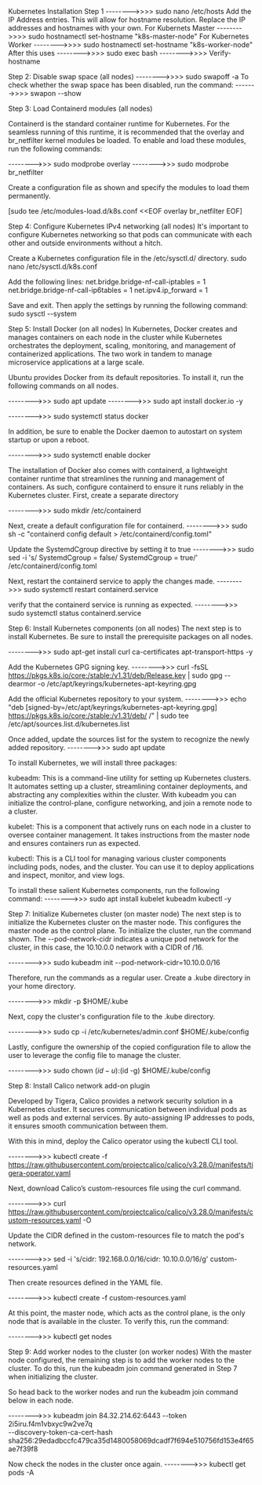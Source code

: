 Kubernetes Installation
Step 1
-------->>>> sudo  nano  /etc/hosts
Add the IP Address entries. This will allow for hostname resolution. Replace the IP addresses and hostnames with your own.
  For Kubernets Master
-------->>>> sudo hostnamectl set-hostname "k8s-master-node"
For Kubernetes Worker
-------->>>> sudo hostnamectl set-hostname "k8s-worker-node"
After this uses -------->>>>  sudo exec bash
-------->>>> Verify- hostname

Step 2: Disable swap space (all nodes)
-------->>>> sudo swapoff -a
To check whether the swap space has been disabled, run the command: 
------->>>> swapon --show

Step 3: Load Containerd modules (all nodes)

Containerd is the standard container runtime for Kubernetes. For the seamless running of this runtime, it is recommended 
that the overlay and br_netfilter kernel modules be loaded. To enable and load these modules, run the following commands:

-------->>> sudo modprobe overlay
-------->>> sudo modprobe br_netfilter

Create a configuration file as shown and specify the modules to load them permanently.

[sudo tee /etc/modules-load.d/k8s.conf <<EOF
overlay
br_netfilter
EOF]

Step 4: 
Configure Kubernetes IPv4 networking (all nodes)
It's important to configure Kubernetes networking so that pods can communicate with each other and outside environments without a hitch.

Create a Kubernetes configuration file in the /etc/sysctl.d/ directory.
sudo nano   /etc/sysctl.d/k8s.conf

Add the following lines:
net.bridge.bridge-nf-call-iptables  = 1
net.bridge.bridge-nf-call-ip6tables = 1
net.ipv4.ip_forward   = 1

Save and exit. Then apply the settings by running the following command:
sudo sysctl --system

Step 5: 
Install Docker (on all nodes)
In Kubernetes, Docker creates and manages containers on each node in the cluster while Kubernetes orchestrates the deployment, scaling, 
monitoring, and management of containerized applications. The two work in tandem to manage microservice applications at a large scale.

Ubuntu provides Docker from its default repositories. To install it, run the following commands on all nodes.

-------->>> sudo apt update
-------->>> sudo apt install docker.io -y

-------->>> sudo systemctl status docker

In addition, be sure to enable the Docker daemon to autostart on system startup or upon a reboot.

-------->>> sudo systemctl enable docker

The installation of Docker also comes with containerd, a lightweight container runtime that streamlines the running and management of 
containers. As such, configure containerd to ensure it runs reliably in the Kubernetes cluster. First, create a separate directory

-------->>> sudo mkdir /etc/containerd

Next, create a default configuration file for containerd.
-------->>> sudo sh -c "containerd config default > /etc/containerd/config.toml"

Update the SystemdCgroup directive by setting it to true
-------->>> sudo sed -i 's/ SystemdCgroup = false/ SystemdCgroup = true/' /etc/containerd/config.toml

Next, restart the containerd service to apply the changes made.
-------->>> sudo systemctl restart containerd.service

verify that the containerd service is running as expected.
-------->>> sudo systemctl status containerd.service

Step 6: Install Kubernetes components (on all nodes)
The next step is to install Kubernetes. Be sure to install the prerequisite packages on all nodes.

-------->>> sudo apt-get install curl ca-certificates apt-transport-https  -y

Add the Kubernetes GPG signing key.
-------->>> curl -fsSL https://pkgs.k8s.io/core:/stable:/v1.31/deb/Release.key | sudo gpg --dearmor -o /etc/apt/keyrings/kubernetes-apt-keyring.gpg

Add the official Kubernetes repository to your system.
-------->>> echo "deb [signed-by=/etc/apt/keyrings/kubernetes-apt-keyring.gpg] https://pkgs.k8s.io/core:/stable:/v1.31/deb/ /" | sudo tee /etc/apt/sources.list.d/kubernetes.list

Once added, update the sources list for the system to recognize the newly added repository.
-------->>> sudo apt update

To install Kubernetes, we will install three packages:

kubeadm: This is a command-line utility for setting up Kubernetes clusters. It automates setting up a cluster, streamlining container deployments, and 
abstracting any complexities within the cluster. With kubeadm you can initialize the control-plane, configure networking, and join a remote node to a cluster.

kubelet: This is a component that actively runs on each node in a cluster to oversee container management. It takes instructions from the master node 
and ensures containers run as expected.

kubectl: This is a CLI tool for managing various cluster components including pods, nodes, and the cluster. You can use it to deploy applications and inspect, 
monitor, and view logs.

To install these salient Kubernetes components, run the following command:
-------->>> sudo apt install kubelet kubeadm kubectl -y

Step 7: Initialize Kubernetes cluster (on master node)
The next step is to initialize the Kubernetes cluster on the master node. This configures the master node as the control plane. To initialize the cluster, run the command 
shown. The --pod-network-cidr indicates a unique pod network for the cluster, in this case, the 10.10.0.0 network with a CIDR of /16.

-------->>> sudo kubeadm init --pod-network-cidr=10.10.0.0/16

Therefore, run the commands as a regular user. Create a .kube directory in your home directory.

-------->>> mkdir -p $HOME/.kube

Next, copy the cluster's configuration file to the .kube directory.

-------->>> sudo cp -i /etc/kubernetes/admin.conf $HOME/.kube/config

Lastly, configure the ownership of the copied configuration file to allow the user to leverage the config file to manage the cluster.

-------->>> sudo chown $(id -u):$(id -g) $HOME/.kube/config

Step 8: Install Calico network add-on plugin

Developed by Tigera, Calico provides a network security solution in a Kubernetes cluster. It secures communication between individual pods as well 
as pods and external services. By auto-assigning IP addresses to pods, it ensures smooth communication between them.

With this in mind, deploy the Calico operator using the kubectl CLI tool.

-------->>> kubectl create -f https://raw.githubusercontent.com/projectcalico/calico/v3.28.0/manifests/tigera-operator.yaml

Next, download Calico’s custom-resources file using the curl command.

-------->>> curl https://raw.githubusercontent.com/projectcalico/calico/v3.28.0/manifests/custom-resources.yaml -O

Update the CIDR defined in the custom-resources file to match the pod's network.

-------->>> sed -i 's/cidr: 192\.168\.0\.0\/16/cidr: 10.10.0.0\/16/g' custom-resources.yaml

Then create resources defined in the YAML file.

-------->>> kubectl create -f custom-resources.yaml

At this point, the master node, which acts as the control plane, is the only node that is available in the cluster. To verify this, run the command:

-------->>> kubectl get nodes

Step 9: Add worker nodes to the cluster (on worker nodes)
With the master node configured, the remaining step is to add the worker nodes to the cluster. To do this, run the kubeadm join command generated in Step 7 
when initializing the cluster.

So head back to the worker nodes and run the kubeadm join command below in each node.

-------->>> kubeadm join 84.32.214.62:6443 --token 2i5iru.f4m1vbxyc9w2ve7q \
        --discovery-token-ca-cert-hash sha256:29edadbccfc479ca35d1480058069dcadf7f694e510756fd153e4f65ae7f39f8

Now check the nodes in the cluster once again.
-------->>> kubectl get pods -A


